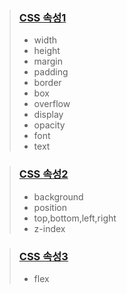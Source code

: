 >### <a href="https://github.com/Jiyong95/Frontend-/blob/main/part8/css1.md">CSS 속성1</a>
> - width  
> - height  
> - margin  
> - padding
> - border
>- box
>- overflow
>- display
>- opacity
>- font
>- text

>### <a href="https://github.com/Jiyong95/Frontend-/blob/main/part8/css2.md">CSS 속성2</a>
>- background
>- position
>- top,bottom,left,right
>- z-index

>### <a href="https://github.com/Jiyong95/Frontend-/blob/main/part8/css3.md">CSS 속성3</a>
>- flex
